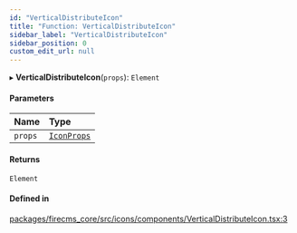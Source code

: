 ```yaml
---
id: "VerticalDistributeIcon"
title: "Function: VerticalDistributeIcon"
sidebar_label: "VerticalDistributeIcon"
sidebar_position: 0
custom_edit_url: null
---
```


▸ **VerticalDistributeIcon**(`props`): `Element`

#### Parameters

| Name | Type |
| :------ | :------ |
| `props` | [`IconProps`](../types/IconProps.md) |

#### Returns

`Element`

#### Defined in

[packages/firecms_core/src/icons/components/VerticalDistributeIcon.tsx:3](https://github.com/FireCMSco/firecms/blob/d45f3739/packages/firecms_core/src/icons/components/VerticalDistributeIcon.tsx#L3)
